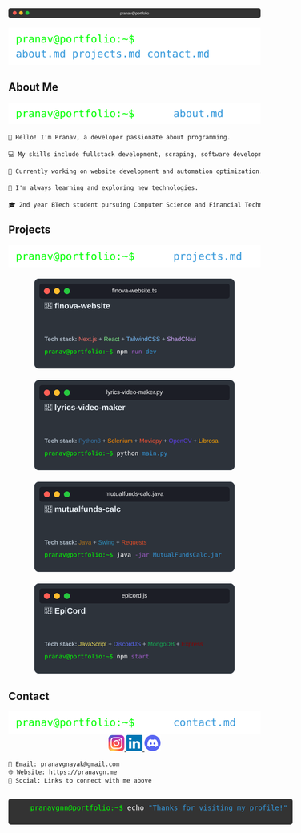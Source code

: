 <div align="center">
  <img src="terminal_header.svg" alt="Terminal Header" width="1000">
</div>

<br>

<div align="left">
  <img src="commands/ls.svg" alt="Command: ls">
</div>

## About Me

<div align="left">
  <img src="commands/cat_about.svg" alt="Command: cat about.md">
</div>

```txt
👋 Hello! I'm Pranav, a developer passionate about programming.

💻 My skills include fullstack development, scraping, software development and automation.

🚀 Currently working on website development and automation optimization.

🌱 I'm always learning and exploring new technologies.

🎓 2nd year BTech student pursuing Computer Science and Financial Technology @ Manipal Institute of Technology, and Integrated MTech in entrepreneurship.
```

## Projects

<div align="left">
  <img src="commands/cat_projects.svg" alt="Command: cat projects.md">
</div>

<div align="center" style="display: flex; flex-wrap: wrap; justify-content: center; gap: 20px; margin: 20px 0;">
  <a href="https://github.com/Finova-MIT/finova-website" target="_blank" style="text-decoration: none;">
    <img src="projects/finova-website.svg" alt="Finova Website Project" width="400">
  </a>
  
  <a href="https://github.com/pranavgnn/lyrics-video-maker" target="_blank" style="text-decoration: none;">
    <img src="projects/lyrics-video-maker.svg" alt="Lyrics Video Maker Project" width="400">
  </a>
  
  <a href="https://github.com/pranavgnn/mutualfunds-calc" target="_blank" style="text-decoration: none;">
    <img src="projects/mutualfunds-calc.svg" alt="Mutual Funds Calculator Project" width="400">
  </a>

  <a href="https://github.com/pranavgnn/epicbot-js" target="_blank" style="text-decoration: none;">
    <img src="projects/epicord.svg" alt="EpiCord Discord Bot Project" width="400">
  </a>
</div>

## Contact

<div align="left">
  <img src="commands/cat_contact.svg" alt="Command: cat contact.md">
</div>

<div align="center">
  <a href="https://www.instagram.com/pranav.idk">
    <img src="https://raw.githubusercontent.com/CLorant/readme-social-icons/main/large/filled/instagram.svg" alt="Instagram" width="32" height="32">
  </a>
  <a href="https://www.linkedin.com/in/pranav-g-nayak-a68101146">
    <img src="https://raw.githubusercontent.com/CLorant/readme-social-icons/main/large/filled/linkedin.svg" alt="LinkedIn" width="32" height="32">
  </a>
  <a href="https://discord.com/users/vex.what">
    <img src="https://raw.githubusercontent.com/CLorant/readme-social-icons/main/large/filled/discord.svg" alt="Discord" width="32" height="32">
  </a>
</div>

```txt
📧 Email: pranavgnayak@gmail.com
🌐 Website: https://pranavgn.me
📱 Social: Links to connect with me above
```

<div align="center">
  <pre style="background-color: #333; padding: 10px; border-radius: 5px; color: #00FF00; display: inline-block; text-align: left;">
    pranavgnn@portfolio:~$ <span style="color: #FFFFFF;">echo</span> <span style="color: #3498db;">"Thanks for visiting my profile!"</span>
  </pre>
</div>
